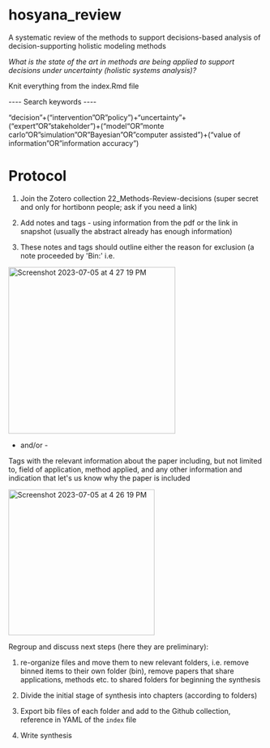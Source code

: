 # hosyana_review

A systematic review of the methods to support decisions-based analysis of decision-supporting holistic modeling methods

*What is the state of the art in methods are being applied to support decisions under uncertainty (holistic systems analysis)?*

Knit everything from the index.Rmd file

---- Search keywords ----

“decision”+(“intervention”OR”policy”)+“uncertainty”+(“expert”OR”stakeholder”)+(“model“OR”monte carlo”OR”simulation”OR”Bayesian”OR”computer assisted”)+(“value of information”OR”information accuracy”)

# Protocol

1. Join the Zotero collection 22_Methods-Review-decisions (super secret and only for hortibonn people; ask if you need a link)

1. Add notes and tags - using information from the pdf or the link in snapshot (usually the abstract already has enough information)

1. These notes and tags should outline either the reason for exclusion (a note proceeded by 'Bin:' i.e.

<img width="329" alt="Screenshot 2023-07-05 at 4 27 19 PM" src="https://github.com/CWWhitney/hosyana_review/assets/19190662/744c6402-0e01-45be-a1a0-d01a97a1243e">

 - and/or - 

Tags with the relevant information about the paper including, but not limited to, field of application, method applied, and any other information and indication that let's us know why the paper is included

<img width="288" alt="Screenshot 2023-07-05 at 4 26 19 PM" src="https://github.com/CWWhitney/hosyana_review/assets/19190662/3b167c7a-de9c-4917-a97c-d8b61eb6d867">

Regroup and discuss next steps (here they are preliminary):

1. re-organize files and move them to new relevant folders, i.e. remove binned items to their own folder (bin), remove papers that share applications, methods etc. to shared folders for beginning the synthesis

1. Divide the initial stage of synthesis into chapters (according to folders)

1. Export bib files of each folder and add to the Github collection, reference in YAML of the `index` file

1. Write synthesis 

